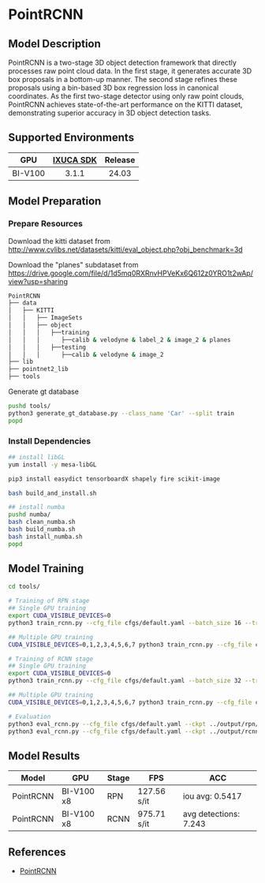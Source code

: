 # PointRCNN

## Model Description

PointRCNN is a two-stage 3D object detection framework that directly processes raw point cloud data. In the first stage,
it generates accurate 3D box proposals in a bottom-up manner. The second stage refines these proposals using a bin-based
3D box regression loss in canonical coordinates. As the first two-stage detector using only raw point clouds, PointRCNN
achieves state-of-the-art performance on the KITTI dataset, demonstrating superior accuracy in 3D object detection
tasks.

## Supported Environments

| GPU    | [IXUCA SDK](https://gitee.com/deep-spark/deepspark#%E5%A4%A9%E6%95%B0%E6%99%BA%E7%AE%97%E8%BD%AF%E4%BB%B6%E6%A0%88-ixuca) | Release |
| :----: | :----: | :----: |
| BI-V100 | 3.1.1     |  24.03  |

## Model Preparation

### Prepare Resources

Download the kitti dataset from <http://www.cvlibs.net/datasets/kitti/eval_object.php?obj_benchmark=3d>

Download the "planes" subdataset from <https://drive.google.com/file/d/1d5mq0RXRnvHPVeKx6Q612z0YRO1t2wAp/view?usp=sharing>

```bash
PointRCNN
├── data
│   ├── KITTI
│   │   ├── ImageSets
│   │   ├── object
│   │   │   ├──training
│   │   │      ├──calib & velodyne & label_2 & image_2 & planes
│   │   │   ├──testing
│   │   │      ├──calib & velodyne & image_2
├── lib
├── pointnet2_lib
├── tools
```

Generate gt database

```bash
pushd tools/
python3 generate_gt_database.py --class_name 'Car' --split train
popd
```

### Install Dependencies

```bash
## install libGL
yum install -y mesa-libGL

pip3 install easydict tensorboardX shapely fire scikit-image

bash build_and_install.sh

## install numba
pushd numba/
bash clean_numba.sh
bash build_numba.sh
bash install_numba.sh
popd
```

## Model Training

```bash
cd tools/

# Training of RPN stage
## Single GPU training
export CUDA_VISIBLE_DEVICES=0
python3 train_rcnn.py --cfg_file cfgs/default.yaml --batch_size 16 --train_mode rpn --epochs 200

## Multiple GPU training
CUDA_VISIBLE_DEVICES=0,1,2,3,4,5,6,7 python3 train_rcnn.py --cfg_file cfgs/default.yaml --batch_size 32 --train_mode rpn --epochs 200 --mgpus

# Training of RCNN stage
## Single GPU training
export CUDA_VISIBLE_DEVICES=0
python3 train_rcnn.py --cfg_file cfgs/default.yaml --batch_size 32 --train_mode rcnn --epochs 70  --ckpt_save_interval 2 --rpn_ckpt ../output/rpn/default/ckpt/checkpoint_epoch_200.pth

## Multiple GPU training
CUDA_VISIBLE_DEVICES=0,1,2,3,4,5,6,7 python3 train_rcnn.py --cfg_file cfgs/default.yaml --batch_size 32 --train_mode rcnn --epochs 70  --ckpt_save_interval 2 --rpn_ckpt ../output/rpn/default/ckpt/checkpoint_epoch_200.pth --mgpus

# Evaluation
python3 eval_rcnn.py --cfg_file cfgs/default.yaml --ckpt ../output/rpn/default/ckpt/checkpoint_epoch_200.pth --batch_size 4 --eval_mode rpn 
python3 eval_rcnn.py --cfg_file cfgs/default.yaml --ckpt ../output/rcnn/default/ckpt/checkpoint_epoch_70.pth --batch_size 4 --eval_mode rcnn
```

## Model Results

| Model     | GPU        | Stage | FPS         | ACC                   |
|-----------|------------|-------|-------------|-----------------------|
| PointRCNN | BI-V100 x8 | RPN   | 127.56 s/it | iou avg: 0.5417       |
| PointRCNN | BI-V100 x8 | RCNN  | 975.71 s/it | avg detections: 7.243 |

## References

- [PointRCNN](https://github.com/sshaoshuai/PointRCNN)
